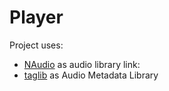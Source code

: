 # Player
Project uses: 
* [NAudio](https://github.com/naudio/NAudio) as audio library
link: 
* [taglib](https://github.com/taglib/taglib) as Audio Metadata Library 
